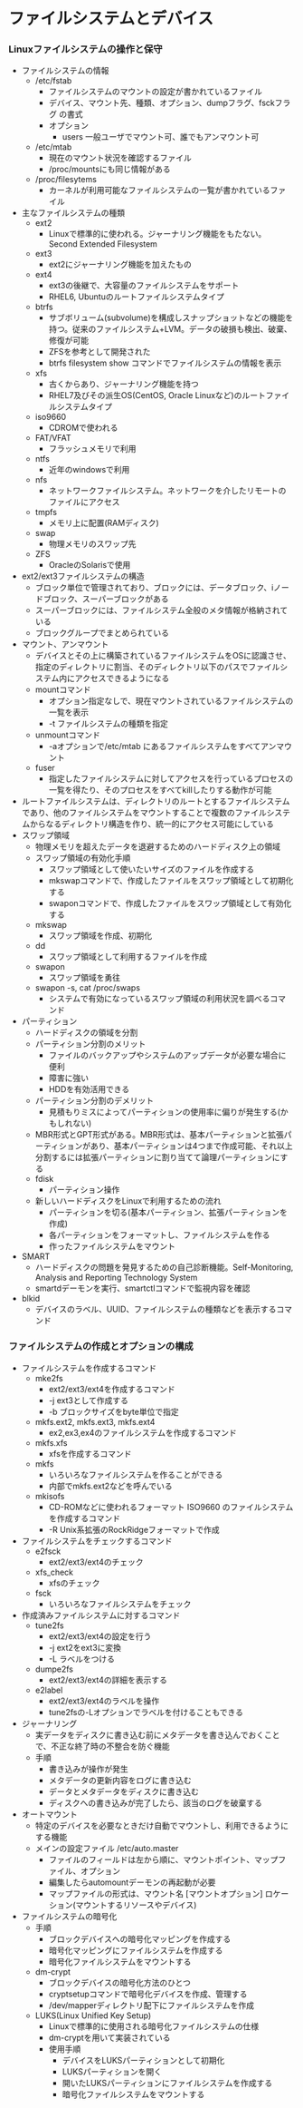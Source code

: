 ファイルシステムとデバイス
===

### Linuxファイルシステムの操作と保守

* ファイルシステムの情報
    * /etc/fstab
        * ファイルシステムのマウントの設定が書かれているファイル
        * デバイス、マウント先、種類、オプション、dumpフラグ、fsckフラグ の書式
        * オプション
            * users 一般ユーザでマウント可、誰でもアンマウント可
    * /etc/mtab
        * 現在のマウント状況を確認するファイル
        * /proc/mountsにも同じ情報がある
    * /proc/filesytems
        * カーネルが利用可能なファイルシステムの一覧が書かれているファイル
* 主なファイルシステムの種類
    * ext2
        * Linuxで標準的に使われる。ジャーナリング機能をもたない。Second Extended Filesystem
    * ext3
        * ext2にジャーナリング機能を加えたもの
    * ext4
        * ext3の後継で、大容量のファイルシステムをサポート
        * RHEL6, Ubuntuのルートファイルシステムタイプ
    * btrfs
        * サブボリューム(subvolume)を構成しスナップショットなどの機能を持つ。従来のファイルシステム+LVM。データの破損も検出、破棄、修復が可能
        * ZFSを参考として開発された
        * btrfs filesystem show コマンドでファイルシステムの情報を表示
    * xfs
        * 古くからあり、ジャーナリング機能を持つ
        * RHEL7及びその派生OS(CentOS, Oracle Linuxなど)のルートファイルシステムタイプ
    * iso9660
        * CDROMで使われる
    * FAT/VFAT
        * フラッシュメモリで利用
    * ntfs
        * 近年のwindowsで利用
    * nfs
        * ネットワークファイルシステム。ネットワークを介したリモートのファイルにアクセス
    * tmpfs
        * メモリ上に配置(RAMディスク)
    * swap
        * 物理メモリのスワップ先
    * ZFS
        * OracleのSolarisで使用
* ext2/ext3ファイルシステムの構造
    * ブロック単位で管理されており、ブロックには、データブロック、iノードブロック、スーパーブロックがある
    * スーパーブロックには、ファイルシステム全般のメタ情報が格納されている
    * ブロックグループでまとめられている
* マウント、アンマウント
    * デバイスとその上に構築されているファイルシステムをOSに認識させ、指定のディレクトリに割当、そのディレクトリ以下のパスでファイルシステム内にアクセスできるようになる
    * mountコマンド
        * オプション指定なしで、現在マウントされているファイルシステムの一覧を表示
        * -t ファイルシステムの種類を指定
    * unmountコマンド
        * -aオプションで/etc/mtab にあるファイルシステムをすべてアンマウント
    * fuser
        * 指定したファイルシステムに対してアクセスを行っているプロセスの一覧を得たり、そのプロセスをすべてkillしたりする動作が可能
* ルートファイルシステムは、ディレクトリのルートとするファイルシステムであり、他のファイルシステムをマウントすることで複数のファイルシステムからなるディレクトリ構造を作り、統一的にアクセス可能にしている
* スワップ領域
    * 物理メモリを超えたデータを退避するためのハードディスク上の領域
    * スワップ領域の有効化手順
        * スワップ領域として使いたいサイズのファイルを作成する
        * mkswapコマンドで、作成したファイルをスワップ領域として初期化する
        * swaponコマンドで、作成したファイルをスワップ領域として有効化する
    * mkswap
        * スワップ領域を作成、初期化
    * dd
        * スワップ領域として利用するファイルを作成
    * swapon
        * スワップ領域を勇往
    * swapon -s, cat /proc/swaps
        * システムで有効になっているスワップ領域の利用状況を調べるコマンド
* パーティション
    * ハードディスクの領域を分割
    * パーティション分割のメリット
        * ファイルのバックアップやシステムのアップデータが必要な場合に便利
        * 障害に強い
        * HDDを有効活用できる
    * パーティション分割のデメリット
        * 見積もりミスによってパーティションの使用率に偏りが発生する(かもしれない)
    * MBR形式とGPT形式がある。MBR形式は、基本パーティションと拡張パーティションがあり、基本パーティションは4つまで作成可能、それ以上分割するには拡張パーティションに割り当てて論理パーティションにする
    * fdisk
        * パーティション操作
    * 新しいハードディスクをLinuxで利用するための流れ
        * パーティションを切る(基本パーティション、拡張パーティションを作成)
        * 各パーティションをフォーマットし、ファイルシステムを作る
        * 作ったファイルシステムをマウント
* SMART
    * ハードディスクの問題を発見するための自己診断機能。Self-Monitoring, Analysis and Reporting Technology System
    * smartdデーモンを実行、smartctlコマンドで監視内容を確認
* blkid
    * デバイスのラベル、UUID、ファイルシステムの種類などを表示するコマンド

### ファイルシステムの作成とオプションの構成

* ファイルシステムを作成するコマンド
    * mke2fs
        * ext2/ext3/ext4を作成するコマンド
        * -j ext3として作成する
        * -b ブロックサイズをbyte単位で指定
    * mkfs.ext2, mkfs.ext3, mkfs.ext4
        * ex2,ex3,ex4のファイルシステムを作成するコマンド
    * mkfs.xfs
        * xfsを作成するコマンド
    * mkfs
        * いろいろなファイルシステムを作ることができる
        * 内部でmkfs.ext2などを呼んでいる
    * mkisofs
        * CD-ROMなどに使われるフォーマット ISO9660 のファイルシステムを作成するコマンド
        * -R Unix系拡張のRockRidgeフォーマットで作成
* ファイルシステムをチェックするコマンド
    * e2fsck
        * ext2/ext3/ext4のチェック
    * xfs_check
        * xfsのチェック
    * fsck
        * いろいろなファイルシステムをチェック
* 作成済みファイルシステムに対するコマンド
    * tune2fs
        * ext2/ext3/ext4の設定を行う
        * -j ext2をext3に変換
        * -L ラベルをつける
    * dumpe2fs
        * ext2/ext3/ext4の詳細を表示する
    * e2label
        * ext2/ext3/ext4のラベルを操作
        * tune2fsの-Lオプションでラベルを付けることもできる
* ジャーナリング
    * 実データをディスクに書き込む前にメタデータを書き込んでおくことで、不正な終了時の不整合を防ぐ機能
    * 手順
        * 書き込みが操作が発生
        * メタデータの更新内容をログに書き込む
        * データとメタデータをディスクに書き込む
        * ディスクへの書き込みが完了したら、該当のログを破棄する
* オートマウント
    * 特定のデバイスを必要なときだけ自動でマウントし、利用できるようにする機能
    * メインの設定ファイル /etc/auto.master
        * ファイルのフィールドは左から順に、マウントポイント、マップファイル、オプション
        * 編集したらautomountデーモンの再起動が必要
        * マップファイルの形式は、マウント名 [マウントオプション] ロケーション(マウントするリソースやデバイス)
* ファイルシステムの暗号化
    * 手順
        * ブロックデバイスへの暗号化マッピングを作成する
        * 暗号化マッピングにファイルシステムを作成する
        * 暗号化ファイルシステムをマウントする
    * dm-crypt
        * ブロックデバイスの暗号化方法のひとつ
        * cryptsetupコマンドで暗号化デバイスを作成、管理する
        * /dev/mapperディレクトリ配下にファイルシステムを作成
    * LUKS(Linux Unified Key Setup)
        * Linuxで標準的に使用される暗号化ファイルシステムの仕様
        * dm-cryptを用いて実装されている
        * 使用手順
            * デバイスをLUKSパーティションとして初期化
            * LUKSパーティションを開く
            * 開いたLUKSパーティションにファイルシステムを作成する
            * 暗号化ファイルシステムをマウントする
